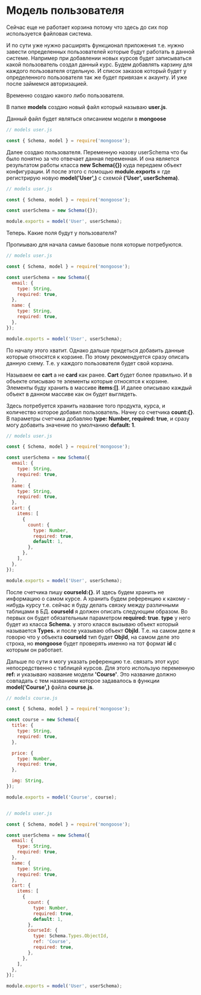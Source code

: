 # Модель пользователя

Сейчас еще не работает корзина потому что здесь до сих пор используется файловая система.

И по сути уже нужно расширять функционал приложения т.е. нужно завести определенных пользователей которые будут работать в данной системе. 
Например при добавлении новых курсов будет записываться какой пользователь создал данный курс.
Будем добавлять карзину для каждого пользователя отдельную. И список заказов который будет у определенного пользователя так же будет привязан к акаунту. И уже после займемся авторизацией.

Временно создаю какого либо пользователя.

В папке **models** создаю новый файл который называю **user.js**.

Данный файл будет являться описанием модели в **mongoose**

```js
// models user.js

const { Schema, model } = require('mongoose');
```

Далее создаю пользователя. Переменную назову userSchema что бы было понятно за что отвечает данная переменная. И она является результатом работы класса **new Schema({})** куда передаем объект конфигурации. 
И после этого с помощью **module.exports =**  где регистрирую новую **model('User',)** c схемой **('User', userSchema)**.

```js
// models user.js

const { Schema, model } = require('mongoose');

const userSchema = new Schema({});

module.exports = model('User', userSchema);
```

Теперь. Какие поля будут у пользователя? 

Пропиываю для начала самые базовые поля которые потребуются.

```js
// models user.js

const { Schema, model } = require('mongoose');

const userSchema = new Schema({
  email: {
    type: String,
    required: true,
  },
  name: {
    type: String,
    required: true,
  },
});

module.exports = model('User', userSchema);
``` 

По началу этого хватит. Однако дальше придеться добавить данные которые относятся к корзине. По этому рекомендуется сразу описать данную схему. Т.е. у каждого пользователя будет свой корзина. 

Называем ее **cart** а не **card** как ранее. **Cart** будет более правильно. И в объекте описываю те элементы которые относятся к корзине. Элементы буду хранить в массиве **items:[]**. И далее описываю каждый объект в данном массиве как он будет выглядеть.

Здесь потребуется хранить название того продукта, курса, и количество которое добавил пользователь. Начну со счетчика **count:{}**. В параметры счетчика добавляю **type: Number, required: true**, и сразу могу добавить значение по умолчанию **default: 1**.

```js
// models user.js

const { Schema, model } = require('mongoose');

const userSchema = new Schema({
  email: {
    type: String,
    required: true,
  },
  name: {
    type: String,
    required: true,
  },
  cart: {
    items: [
      {
        count: {
          type: Number,
          required: true,
          default: 1,
        },
      },
    ],
  },
});

module.exports = model('User', userSchema);
```

После счетчика пишу **courseId:{}**. И здесь будем хранить не информацию о самом курсе. А хранить будем референцию к какому - нибудь курсу т.е. сейчас я буду делать связку между различными таблицами в БД.
**courseId** я должен описать следующим образом. Во первых он будет обязательным параметром **required: true**. **type** у него будет из класса **Schema.** у этого класся вызываю объект который называется **Types.** и после указываю объект **ObjId**. Т.е. на самом деле я говорю что у объекта **courseId** тип будет **ObjId**, на самом деле это строка, но **mongoose** будет проверять именно на тот формат **id** с которым он работает.

Дальше по сути я могу указать референцию т.е. связать этот курс непосредственно с таблицей курсов. Для этого использую переменную **ref:** и указываю название модели **'Course'**. 
Это название должно совпадать с тем названием которое задавалось в функции **model('Course',)** файла **course.js**.

```js
// models course.js

const { Schema, model } = require('mongoose');

const course = new Schema({
  title: {
    type: String,
    required: true,
  },

  price: {
    type: Number,
    required: true,
  },

  img: String,
});

module.exports = model('Course', course);
```

```js

// models user.js

const { Schema, model } = require('mongoose');

const userSchema = new Schema({
  email: {
    type: String,
    required: true,
  },
  name: {
    type: String,
    required: true,
  },
  cart: {
    items: [
      {
        count: {
          type: Number,
          required: true,
          default: 1,
        },
        courseId: {
          type: Schema.Types.ObjectId,
          ref: 'Course',
          required: true,
        },
      },
    ],
  },
});

module.exports = model('User', userSchema);
```

